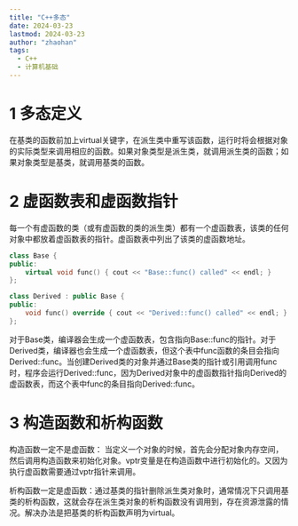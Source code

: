 ```yaml
---
title: "C++多态"
date: 2024-03-23
lastmod: 2024-03-23
author: "zhaohan"
tags:
  - C++
  - 计算机基础
---
```


# 1 多态定义

在基类的函数前加上virtual关键字，在派生类中重写该函数，运行时将会根据对象的实际类型来调用相应的函数。如果对象类型是派生类，就调用派生类的函数；如果对象类型是基类，就调用基类的函数。

# 2 虚函数表和虚函数指针

每一个有虚函数的类（或有虚函数的类的派生类）都有一个虚函数表，该类的任何对象中都放着虚函数表的指针。虚函数表中列出了该类的虚函数地址。

```cpp
class Base {
public:
    virtual void func() { cout << "Base::func() called" << endl; }
};

class Derived : public Base {
public:
    void func() override { cout << "Derived::func() called" << endl; }
};
```
对于Base类，编译器会生成一个虚函数表，包含指向Base::func的指针。对于Derived类，编译器也会生成一个虚函数表，但这个表中func函数的条目会指向Derived::func。当创建Derived类的对象并通过Base类的指针或引用调用func时，程序会运行Derived::func，因为Derived对象中的虚函数指针指向Derived的虚函数表，而这个表中func的条目指向Derived::func。


# 3 构造函数和析构函数

构造函数一定不是虚函数： 当定义一个对象的时候，首先会分配对象内存空间，然后调用构造函数来初始化对象。vptr变量是在构造函数中进行初始化的。又因为执行虚函数需要通过vptr指针来调用。

析构函数一定是虚函数：通过基类的指针删除派生类对象时，通常情况下只调用基类的析构函数，这就会存在派生类对象的析构函数没有调用到，存在资源泄露的情况。解决办法是把基类的析构函数声明为virtual。


